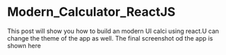 # Modern_Calculator_ReactJS
This post will show you how to build an modern UI calci using react.U can change the theme of the app as well.
The final screenshot od the app is shown here

